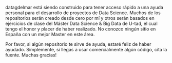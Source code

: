 datagdelmar está siendo construido para tener acceso rápido a una ayuda personal para el desarrollo de proyectos de Data Science.
Muchos de los repositorios serán creado desde cero por mí y otros serán basados en ejercicios de clase del Máster Data Science & Big Data de U-tad, el cual tengo el honor y placer de haber realizado. No conozco ningún sitio en España con un mejor Master en este área.

Por favor, si algún repositorio te sirve de ayuda, estaré feliz de haber ayudado. Simplemente, si llegas a usar comercialmente algún código, cita la fuente. Muchas gracias!

